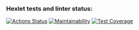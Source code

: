 ### Hexlet tests and linter status:
[![Actions Status](https://github.com/lagzya-dev/frontend-project-46/workflows/hexlet-check/badge.svg)](https://github.com/lagzya-dev/frontend-project-46/actions)
[![Maintainability](https://api.codeclimate.com/v1/badges/b9ae2c2aa64baa4f715b/maintainability)](https://codeclimate.com/github/lagzya-dev/frontend-project-46/maintainability)
[![Test Coverage](https://api.codeclimate.com/v1/badges/b9ae2c2aa64baa4f715b/test_coverage)](https://codeclimate.com/github/lagzya-dev/frontend-project-46/test_coverage)